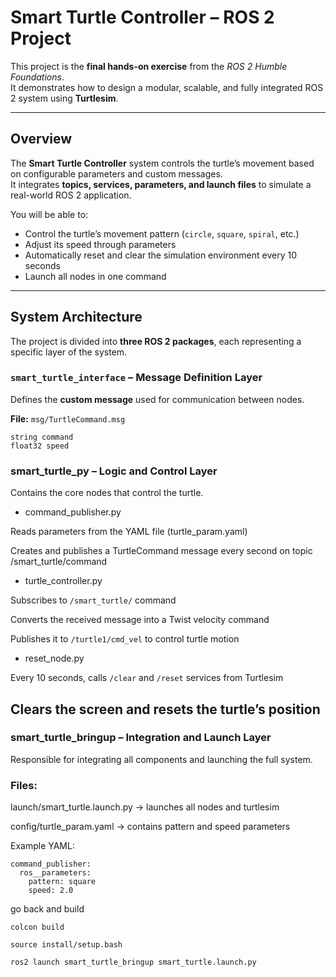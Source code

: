 # Smart Turtle Controller – ROS 2 Project

This project is the **final hands-on exercise** from the *ROS 2 Humble Foundations*.  
It demonstrates how to design a modular, scalable, and fully integrated ROS 2 system using **Turtlesim**.

---

## Overview

The **Smart Turtle Controller** system controls the turtle’s movement based on configurable parameters and custom messages.  
It integrates **topics, services, parameters, and launch files** to simulate a real-world ROS 2 application.

You will be able to:
- Control the turtle’s movement pattern (`circle`, `square`, `spiral`, etc.)
- Adjust its speed through parameters
- Automatically reset and clear the simulation environment every 10 seconds
- Launch all nodes in one command

---

## System Architecture

The project is divided into **three ROS 2 packages**, each representing a specific layer of the system.

### `smart_turtle_interface` – Message Definition Layer
Defines the **custom message** used for communication between nodes.

**File:** `msg/TurtleCommand.msg`
```plaintext
string command
float32 speed
```

### smart_turtle_py – Logic and Control Layer

Contains the core nodes that control the turtle.

- command_publisher.py

Reads parameters from the YAML file (turtle_param.yaml)

Creates and publishes a TurtleCommand message every second on topic /smart_turtle/command

- turtle_controller.py

Subscribes to `/smart_turtle/` command

Converts the received message into a Twist velocity command

Publishes it to `/turtle1/cmd_vel` to control turtle motion

- reset_node.py

Every 10 seconds, calls `/clear` and `/reset` services from Turtlesim

Clears the screen and resets the turtle’s position
---

### smart_turtle_bringup – Integration and Launch Layer

Responsible for integrating all components and launching the full system.

### Files:

launch/smart_turtle.launch.py → launches all nodes and turtlesim

config/turtle_param.yaml → contains pattern and speed parameters

Example YAML:
```
command_publisher:
  ros__parameters:
    pattern: square
    speed: 2.0
```
go back and build
```
colcon build
```

```
source install/setup.bash
```

```
ros2 launch smart_turtle_bringup smart_turtle.launch.py
```

